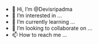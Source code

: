 - 👋 Hi, I’m @Devisripadma
- 👀 I’m interested in ...
- 🌱 I’m currently learning ...
- 💞️ I’m looking to collaborate on ...
- 📫 How to reach me ...

<!---
Devisripadma/Devisripadma is a ✨ special ✨ repository because its `README.md` (this file) appears on your GitHub profile.
You can click the Preview link to take a look at your changes.
--->
